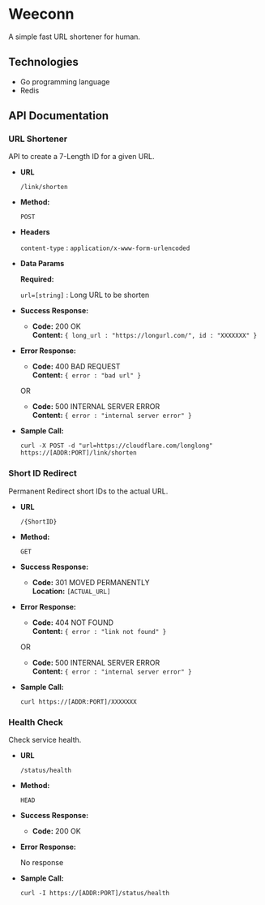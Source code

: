 # Weeconn

A simple fast URL shortener for human.

## Technologies

* Go programming language
* Redis

## API Documentation

### URL Shortener

API to create a 7-Length ID for a given URL.

* **URL**

  `/link/shorten`

* **Method:**

  `POST`
  
* **Headers**

    `content-type` : `application/x-www-form-urlencoded`
  
* **Data Params**

   **Required:**
  
   `url=[string]` : Long URL to be shorten

* **Success Response:**
  
  * **Code:** 200 OK <br />
    **Content:** `{ long_url : "https://longurl.com/", id : "XXXXXXX" }`
 
* **Error Response:**  

  * **Code:** 400 BAD REQUEST <br />
    **Content:** `{ error : "bad url" }`

  OR

  * **Code:** 500 INTERNAL SERVER ERROR <br />
    **Content:** `{ error : "internal server error" }`

* **Sample Call:**

    `curl -X POST -d "url=https://cloudflare.com/longlong" https://[ADDR:PORT]/link/shorten` 
  

### Short ID Redirect

Permanent Redirect short IDs to the actual URL.

* **URL**

  `/{ShortID}`

* **Method:**

  `GET`
  
* **Success Response:**
  
  * **Code:** 301 MOVED PERMANENTLY <br />
    **Location:** `[ACTUAL_URL]`
 
* **Error Response:**  

  * **Code:** 404 NOT FOUND <br />
    **Content:** `{ error : "link not found" }`

  OR

  * **Code:** 500 INTERNAL SERVER ERROR <br />
    **Content:** `{ error : "internal server error" }`

* **Sample Call:**

    `curl https://[ADDR:PORT]/XXXXXXX` 
  
 
### Health Check
 
 Check service health.
 
 * **URL**
 
   `/status/health`
 
 * **Method:**
 
   `HEAD`
   
 * **Success Response:**
   
   * **Code:** 200 OK <br />
  
 * **Error Response:**
 
    No response
 
 * **Sample Call:**
 
     `curl -I https://[ADDR:PORT]/status/health` 
